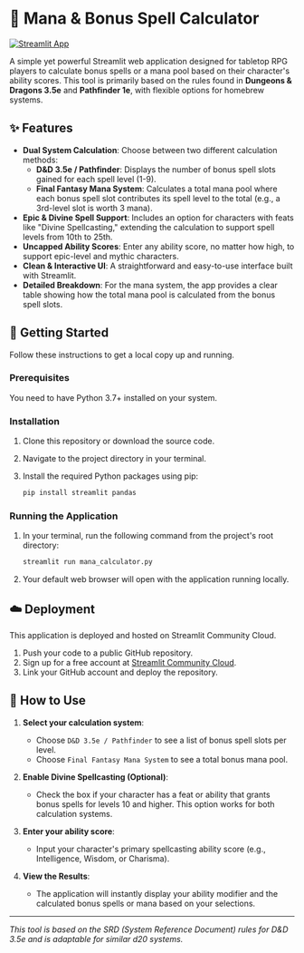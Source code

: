 # 🔮 Mana & Bonus Spell Calculator

[![Streamlit App](https://static.streamlit.io/badges/streamlit_badge_black_white.svg)](https://unit-555.streamlit.app/)

A simple yet powerful Streamlit web application designed for tabletop RPG players to calculate bonus spells or a mana pool based on their character's ability scores. This tool is primarily based on the rules found in **Dungeons & Dragons 3.5e** and **Pathfinder 1e**, with flexible options for homebrew systems.

## ✨ Features

- **Dual System Calculation**: Choose between two different calculation methods:
  - **D&D 3.5e / Pathfinder**: Displays the number of bonus spell slots gained for each spell level (1-9).
  - **Final Fantasy Mana System**: Calculates a total mana pool where each bonus spell slot contributes its spell level to the total (e.g., a 3rd-level slot is worth 3 mana).
- **Epic & Divine Spell Support**: Includes an option for characters with feats like "Divine Spellcasting," extending the calculation to support spell levels from 10th to 25th.
- **Uncapped Ability Scores**: Enter any ability score, no matter how high, to support epic-level and mythic characters.
- **Clean & Interactive UI**: A straightforward and easy-to-use interface built with Streamlit.
- **Detailed Breakdown**: For the mana system, the app provides a clear table showing how the total mana pool is calculated from the bonus spell slots.

## 🚀 Getting Started

Follow these instructions to get a local copy up and running.

### Prerequisites

You need to have Python 3.7+ installed on your system.

### Installation

1. Clone this repository or download the source code.

2. Navigate to the project directory in your terminal.

3. Install the required Python packages using pip:
   ```sh
   pip install streamlit pandas
   ```

### Running the Application

1. In your terminal, run the following command from the project's root directory:
   ```sh
   streamlit run mana_calculator.py
   ```

2. Your default web browser will open with the application running locally.

## ☁️ Deployment

This application is deployed and hosted on Streamlit Community Cloud.

1. Push your code to a public GitHub repository.
2. Sign up for a free account at [Streamlit Community Cloud](https://streamlit.io/cloud).
3. Link your GitHub account and deploy the repository.

## 📖 How to Use

1.  **Select your calculation system**:
    - Choose `D&D 3.5e / Pathfinder` to see a list of bonus spell slots per level.
    - Choose `Final Fantasy Mana System` to see a total bonus mana pool.

2.  **Enable Divine Spellcasting (Optional)**:
    - Check the box if your character has a feat or ability that grants bonus spells for levels 10 and higher. This option works for both calculation systems.

3.  **Enter your ability score**:
    - Input your character's primary spellcasting ability score (e.g., Intelligence, Wisdom, or Charisma).

4.  **View the Results**:
    - The application will instantly display your ability modifier and the calculated bonus spells or mana based on your selections.

---

*This tool is based on the SRD (System Reference Document) rules for D&D 3.5e and is adaptable for similar d20 systems.*